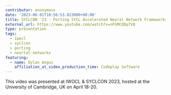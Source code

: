 ```yaml
---
contributor: anonymous
date: '2023-06-01T10:56:53.023000+00:00'
title: SYCLCON '23 - Porting SYCL Accelerated Neural Network Frameworks to Edge Devices
external_url: https://www.youtube.com/watch?v=nFSMCQDp7V8
type: presentation
tags:
  - iwocl
  - syclcon
  - porting
  - neurtal-networks
featuring:
  - name: Dylan Angus
    affiliation_at_video_production_time: Codeplay Software
---
```


This video was presented at IWOCL & SYCLCON 2023, hosted at the University of Cambridge, UK on April 18-20.
